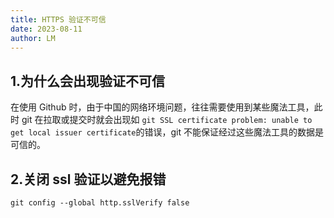 ```yaml
---
title: HTTPS 验证不可信
date: 2023-08-11
author: LM
---
```


## 1.为什么会出现验证不可信

在使用 Github 时，由于中国的网络环境问题，往往需要使用到某些魔法工具，此时 git 在拉取或提交时就会出现如 `git SSL certificate problem: unable to get local issuer certificate`的错误，git 不能保证经过这些魔法工具的数据是可信的。

## 2.关闭 ssl 验证以避免报错

```
git config --global http.sslVerify false
```

